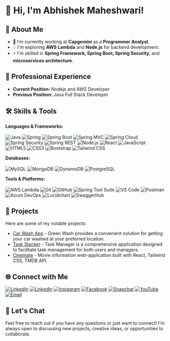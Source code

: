 # 👋 Hi, I'm Abhishek Maheshwari!

<!-- ![Profile Views](https://komarev.com/ghpvc/?username=abhishek12m&color=green) -->

## 🚀 About Me

- 🔭 I’m currently working at **Capgemini** as a **Programmer Analyst**.
- 💡 I'm exploring **AWS Lambda** and **Node.js** for backend development.
- ⚡ I'm skilled in **Spring Framework, Spring Boot, Spring Security**, and **microservices architecture**.
## 💼 Professional Experience

- **Current Position:** Nodejs and AWS Developer
- **Previous Position:** Java Full Stack Developer

## 🛠️ Skills & Tools

**Languages & Frameworks:**<br><br>
![Java](https://img.shields.io/badge/Java-%23ED8B00.svg?style=for-the-badge&logo=openjdk&logoColor=white)
![Spring](https://img.shields.io/badge/Spring-6DB33F?style=for-the-badge&logo=spring&logoColor=white)
![Spring Boot](https://img.shields.io/badge/Spring_Boot-6DB33F?style=for-the-badge&logo=springboot&logoColor=white)
![Spring MVC](https://img.shields.io/badge/Spring_MVC-6DB33F?style=for-the-badge&logo=spring&logoColor=white)
![Spring Cloud](https://img.shields.io/badge/Spring_Cloud-6DB33F?style=for-the-badge&logo=springcloud&logoColor=white)
![Spring Security](https://img.shields.io/badge/Spring_Security-6DB33F?style=for-the-badge&logo=springsecurity&logoColor=white)
![Spring REST](https://img.shields.io/badge/Spring_REST-6DB33F?style=for-the-badge&logo=spring&logoColor=white)
![Node.js](https://img.shields.io/badge/Node.js-339933?style=for-the-badge&logo=nodedotjs&logoColor=white)
![React](https://img.shields.io/badge/React-%2320232a.svg?style=for-the-badge&logo=react&logoColor=%2361DAFB)
![JavaScript](https://img.shields.io/badge/JavaScript-F7DF1E?style=for-the-badge&logo=javascript&logoColor=black)
![HTML5](https://img.shields.io/badge/HTML5-E34F26?style=for-the-badge&logo=html5&logoColor=white)
![CSS3](https://img.shields.io/badge/CSS3-1572B6?style=for-the-badge&logo=css3&logoColor=white)
![Bootstrap](https://img.shields.io/badge/Bootstrap-563D7C?style=for-the-badge&logo=bootstrap&logoColor=white)
![Tailwind CSS](https://img.shields.io/badge/Tailwind_CSS-38B2AC?style=for-the-badge&logo=tailwind-css&logoColor=white)

**Databases:**<br><br>
![MySQL](https://img.shields.io/badge/MySQL-4479A1?style=for-the-badge&logo=mysql&logoColor=white)
![MongoDB](https://img.shields.io/badge/MongoDB-47A248?style=for-the-badge&logo=mongodb&logoColor=white)
![DynamoDB](https://img.shields.io/badge/DynamoDB-4053D6?style=for-the-badge&logo=amazon-dynamodb&logoColor=white)
![PostgreSQL](https://img.shields.io/badge/PostgreSQL-336791?style=for-the-badge&logo=postgresql&logoColor=white)

**Tools & Platforms:**<br><br>
![AWS Lambda](https://img.shields.io/badge/AWS_Lambda-FF9900?style=for-the-badge&logo=amazonaws&logoColor=white)
![Git](https://img.shields.io/badge/Git-F05032?style=for-the-badge&logo=git&logoColor=white)
![GitHub](https://img.shields.io/badge/GitHub-%23121011.svg?style=for-the-badge&logo=github&logoColor=white)
![Spring Tool Suite](https://img.shields.io/badge/Spring_Tool_Suite-6DB33F?style=for-the-badge&logo=spring&logoColor=white)
![VS Code](https://img.shields.io/badge/VS_Code-007ACC?style=for-the-badge&logo=visual-studio-code&logoColor=white)
![Postman](https://img.shields.io/badge/Postman-FF6C37?style=for-the-badge&logo=postman&logoColor=white)
![Azure DevOps](https://img.shields.io/badge/Azure_DevOps-0078D7?style=for-the-badge&logo=azuredevops&logoColor=white)
![Lucidchart](https://img.shields.io/badge/Lucidchart-F28D1A?style=for-the-badge&logo=lucidchart&logoColor=white)
![SwaggerHub](https://img.shields.io/badge/SwaggerHub-85EA2D?style=for-the-badge&logo=swagger&logoColor=black)

<!-- ## 📈 GitHub Stats

![Your GitHub stats](https://github-readme-stats.vercel.app/api?username=abhishek12m&show_icons=true&theme=radical)
![Top Langs](https://github-readme-stats.vercel.app/api/top-langs/?username=abhishek12m&layout=compact&theme=radical)

## 🔥 Streak Stats

![GitHub Streak](http://github-readme-streak-stats.herokuapp.com?user=abhishek12m&theme=radical) -->

## 📂 Projects

Here are some of my notable projects:

- [Car Wash App](https://github.com/abhishek12m/on-demand-car-wash-deployed) - Green Wash provides a convenient solution for getting your car washed at your preferred location.
- [Task Stacker](https://github.com/abhishek12m/task-stacker-deployed) - Task Manager is a comprehensive application designed to facilitate task management for both users and managers.
- [Cinemate](https://github.com/abhishek12m/cinemate) - Movie information web-application built with React, Tailwind CSS, TMDB API.

## 🌐 Connect with Me
[![LinkedIn](https://img.shields.io/badge/LinkedIn-%230077B5.svg?style=for-the-badge&logo=leetcode&logoColor=white)](https://leetcode.com/u/abhishekk12m/)
[![LinkedIn](https://img.shields.io/badge/LinkedIn-%230077B5.svg?style=for-the-badge&logo=linkedin&logoColor=white)](https://linkedin.com/in/abhishekk12m)
[![Instagram](https://img.shields.io/badge/Instagram-%23E4405F.svg?style=for-the-badge&logo=instagram&logoColor=white)](https://instagram.com/abhishekk12m)
[![Facebook](https://img.shields.io/badge/Facebook-%231877F2.svg?style=for-the-badge&logo=facebook&logoColor=white)](https://facebook.com/abhishekk12m)
[![Snapchat](https://img.shields.io/badge/Snapchat-%23FFFC00.svg?style=for-the-badge&logo=snapchat&logoColor=black)](https://snapchat.com/add/abhishekk12m)
[![YouTube](https://img.shields.io/badge/YouTube-%23FF0000.svg?style=for-the-badge&logo=YouTube&logoColor=white)](https://youtube.com/abhishekk12m)
[![Email](https://img.shields.io/badge/Email-D14836?style=for-the-badge&logo=gmail&logoColor=white)](mailto:abhishekmaheshwari1209@gmail.com)

## 💬 Let's Chat

Feel free to reach out if you have any questions or just want to connect! I'm always open to discussing new projects, creative ideas, or opportunities to collaborate.

